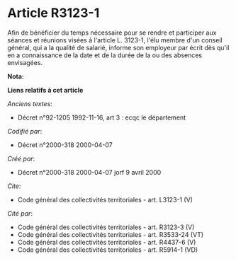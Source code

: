 # Article R3123-1

Afin de bénéficier du temps nécessaire pour se rendre et participer aux séances et réunions visées à l'article L. 3123-1,
l'élu membre d'un conseil général, qui a la qualité de salarié, informe son employeur par écrit dès qu'il en a connaissance
de la date et de la durée de la ou des absences envisagées.

**Nota:**



**Liens relatifs à cet article**

_Anciens textes_:

  - Décret n°92-1205 1992-11-16, art 3 : ecqc le département

_Codifié par_:

  - Décret n°2000-318 2000-04-07

_Créé par_:

  - Décret n°2000-318 2000-04-07 jorf 9 avril 2000

_Cite_:

  - Code général des collectivités territoriales - art. L3123-1 (V)

_Cité par_:

  - Code général des collectivités territoriales - art. R3123-3 (V)
  - Code général des collectivités territoriales - art. R3533-24 (VT)
  - Code général des collectivités territoriales - art. R4437-6 (V)
  - Code général des collectivités territoriales - art. R5914-1 (VD)
